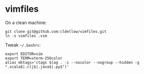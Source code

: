 # vimfiles

On a clean machine:

```
git clone git@github.com:cldellow/vimfiles.git
ln -s vimfiles .vim
```

Tweak `~/.bashrc`:

```
export EDITOR=vim
export TERM=xterm-256color
alias mktags='ctags $(ag . -i --nocolor --nogroup --hidden -g ".scala$|.clj$|.java$|.py$")'
```

